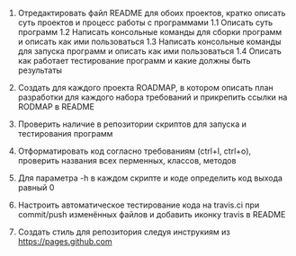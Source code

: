 1. Отредактировать файл README для обоих проектов, кратко описать суть проектов и процесс работы с программами
    1.1 Описать суть программ
    1.2 Написать консольные команды для сборки программ и описать как ими пользоваться
    1.3 Написать консольные команды для запуска программ и описать как ими пользоваться
    1.4 Описать как работает тестирование программ и какие должны быть результаты   
    
2. Создать для каждого проекта ROADMAP, в котором описать план разработки для каждого набора требований и прикрепить ссылки на RODMAP в README
3. Проверить наличие в репозитории скриптов для запуска и тестирования программ
4. Отформатировать код согласно требованиям (ctrl+l, ctrl+o), проверить названия всех перменных, классов, методов
5. Для параметра -h в каждом скрипте и коде определить код выхода равный 0
6. Настроить автоматическое тестирование кода на travis.ci при commit/push изменённых файлов и добавить иконку travis в README
7. Создать стиль для репозитория следуя инструкиям из https://pages.github.com
